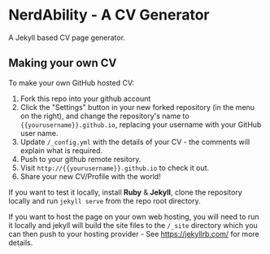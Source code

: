 # NerdAbility - A CV Generator

A Jekyll based CV page generator.


## Making your own CV

To make your own GitHub hosted CV:

1. Fork this repo into your github account
2. Click the "Settings" button in your new forked repository (in the menu on the right), and change the repository's name to `{{yourusername}}.github.io`, replacing your username with your GitHub user name.
3. Update `/_config.yml` with the details of your CV - the comments will explain what is required.
4. Push to your github remote resitory.
5. Visit `http://{{yourusername}}.github.io` to check it out.
6. Share your new CV/Profile with the world!


If you want to test it locally, install **Ruby** & **Jekyll**, clone the repository locally and run `jekyll serve` from the repo root directory.

If you want to host the page on your own web hosting, you will need to run it locally and jekyll will build the site files to the `/_site` directory which you can then push to your hosting provider - See https://jekyllrb.com/ for more details.
